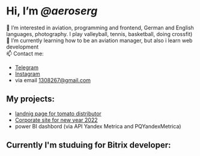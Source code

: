 # Hi, I’m _@aeroserg_
👀 I’m interested in aviation, programming and frontend, German and English languages, photography. I play valleyball, tennis, basketball, doing crossfit)  
🌱 I’m currently learning how to be an aviation manager, but also i learn web development  
📫 Contact me:  
- [Telegram](https://t.me/airserg)
- [Instagram](instagram.com/aeroserg)
- via email [1308267@gmail.com](mailto:1308267@gmail.com)
## My projects: ## 
- [landnig page for tomato distributor](http://tezinvest.ru)
- [Corporate site for new year 2022](https://ancor-group.com/happynewyear)
- power BI dashbord (via API Yandex Metrica and PQYandexMetrica)
## Currently I'm studuing for Bitrix developer:
